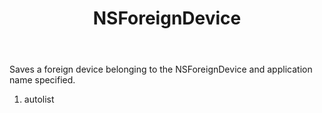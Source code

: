 ﻿---
uid: crmscript_ref_NSForeignDevice
title: NSForeignDevice
intellisense: Void.NSForeignDevice
keywords: NSForeignDevice
so.topic: reference
---

Saves a foreign device belonging to the NSForeignDevice and application name specified.

1. autolist 

